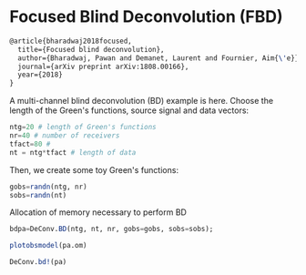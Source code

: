 # Focused Blind Deconvolution (FBD)
```latex
@article{bharadwaj2018focused,
  title={Focused blind deconvolution},
  author={Bharadwaj, Pawan and Demanet, Laurent and Fournier, Aim{\'e}},
  journal={arXiv preprint arXiv:1808.00166},
  year={2018}
}
```

A multi-channel blind deconvolution (BD) example is here. Choose the length of the Green's functions, source signal and data vectors:
```julia
ntg=20 # length of Green's functions
nr=40 # number of receivers
tfact=80 # 
nt = ntg*tfact # length of data
```
Then, we create some toy Green's functions:
```julia
gobs=randn(ntg, nr)
sobs=randn(nt)
```
Allocation of memory necessary to perform BD
```julia
bdpa=DeConv.BD(ntg, nt, nr, gobs=gobs, sobs=sobs);
```

```julia
plotobsmodel(pa.om)
```

```julia
DeConv.bd!(pa)
```
